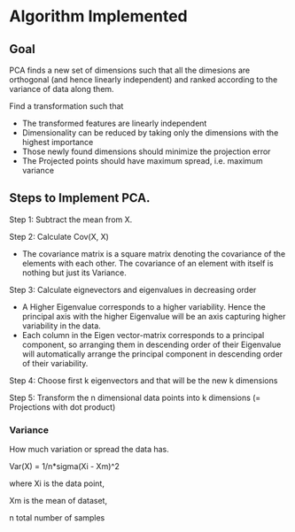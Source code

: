 # Algorithm Implemented

## Goal

PCA finds a new set of dimensions such that all the dimesions are orthogonal (and hence linearly independent) and ranked according to the variance of data along them.

Find a transformation such that

* The transformed features are linearly independent
* Dimensionality can be reduced by taking only the dimensions with the highest   importance
* Those newly found dimensions should minimize the projection error
* The Projected points should have maximum spread, i.e. maximum variance

## Steps to Implement PCA.

  Step 1: Subtract the mean from X.
  
  Step 2: Calculate Cov(X, X)
  * The covariance matrix is a square matrix denoting the covariance of the elements with each other. The covariance of an element with itself is nothing but just its     Variance.
  
  Step 3: Calculate eignevectors and eigenvalues in decreasing order
   * A Higher Eigenvalue corresponds to a higher variability. Hence the principal axis with the higher Eigenvalue will be an axis capturing higher variability in the       data.
   * Each column in the Eigen vector-matrix corresponds to a principal component, so arranging them in descending order of their Eigenvalue will automatically arrange      the principal component in descending order of their variability.
  
  Step 4: Choose first k eigenvectors and that will be the new k dimensions
  
  Step 5: Transform the n dimensional data points into k dimensions (= Projections with dot product)


  ### Variance
  
  How much variation or spread the data has.
  
  Var(X) = 1/n*sigma(Xi - Xm)^2
  
  where Xi is the data point,
  
Xm is the mean of dataset,
        
n total number of samples
